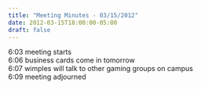 ```yaml
---
title: "Meeting Minutes - 03/15/2012"
date: 2012-03-15T18:00:00-05:00
draft: false
---
```


6:03 meeting starts<br />
6:06 business cards come in tomorrow<br />
6:07 wimples will talk to other gaming groups on campus<br />
6:09 meeting adjourned